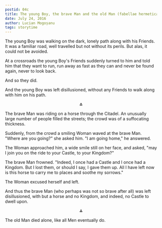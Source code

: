 ```yaml
---
postid: 04c
title: The young Boy, the brave Man and the old Man (fabellae hermeticae)
date: July 24, 2016
author: Lucian Mogoșanu
tags: storytime
---
```


The young Boy was walking on the dark, lonely path along with his
Friends. It was a familiar road, well travelled but not without its
perils. But alas, it could not be avoided.

At a crossroads the young Boy's Friends suddenly turned to him and told
him that they want to run, run away as fast as they can and never be
found again, never to look back.

And so they did.

And the young Boy was left disillusioned, without any Friends to walk
along with him on his path.

<p style="text-align:center; font-weight:bold;">⁂</p>

The brave Man was riding on a horse through the Citadel. An unusually
large number of people filled the streets; the crowd was of a
suffocating thickness.

Suddenly, from the crowd a smiling Woman waved at the brave Man. "Where
are you going?" she asked him. "I am going home," he answered.

The Woman approached him, a wide smile still on her face, and asked,
"may I join you on the ride to your Castle, to your Kingdom?"

The brave Man frowned. "Indeed, I once had a Castle and I once had a
Kingdom. But I lost them, or should I say, I gave them up. All I have
left now is this horse to carry me to places and soothe my sorrows."

The Woman excused herself and left.

And thus the brave Man (who perhaps was not so brave after all) was left
disillusioned, with but a horse and no Kingdom, and indeed, no Castle to
dwell upon.

<p style="text-align:center; font-weight:bold;">⁂</p>

The old Man died alone, like all Men eventually do.
